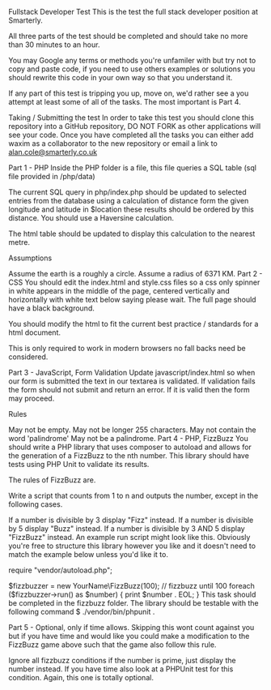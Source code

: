 Fullstack Developer Test
This is the test the full stack developer position at Smarterly.

All three parts of the test should be completed and should take no more than 30 minutes to an hour.

You may Google any terms or methods you're unfamiler with but try not to copy and paste code, if you need to use others examples or solutions you should rewrite this code in your own way so that you understand it.

If any part of this test is tripping you up, move on, we'd rather see a you attempt at least some of all of the tasks. The most important is Part 4.

Taking / Submitting the test
In order to take this test you should clone this repository into a GitHub repository, DO NOT FORK as other applications will see your code. Once you have completed all the tasks you can either add waxim as a collaborator to the new repository or email a link to alan.cole@smarterly.co.uk

Part 1 - PHP
Inside the PHP folder is a file, this file queries a SQL table (sql file provided in /php/data)

The current SQL query in php/index.php should be updated to selected entries from the database using a calculation of distance form the given longitude and latitude in $location these results should be ordered by this distance. You should use a Haversine calculation.

The html table should be updated to display this calculation to the nearest metre.

Assumptions

Assume the earth is a roughly a circle.
Assume a radius of 6371 KM.
Part 2 - CSS
You should edit the index.html and style.css files so a css only spinner in white appears in the middle of the page, centered vertically and horizontally with white text below saying please wait. The full page should have a black background.

You should modify the html to fit the current best practice / standards for a html document.

This is only required to work in modern browsers no fall backs need be considered.

Part 3 - JavaScript, Form Validation
Update javascript/index.html so when our form is submitted the text in our textarea is validated. If validation fails the form should not submit and return an error. If it is valid then the form may proceed.

Rules

May not be empty.
May not be longer 255 characters.
May not contain the word 'palindrome'
May not be a palindrome.
Part 4 - PHP, FizzBuzz
You should write a PHP library that uses composer to autoload and allows for the generation of a FizzBuzz to the nth number. This library should have tests using PHP Unit to validate its results.

The rules of FizzBuzz are.

Write a script that counts from 1 to n and outputs the number, except in the following cases.

If a number is divisible by 3 display "Fizz" instead.
If a number is divisible by 5 display "Buzz" instead.
If a number is divisible by 3 AND 5 display "FizzBuzz" instead.
An example run script might look like this. Obviously you're free to structure this library however you like and it doesn't need to match the example below unless you'd like it to.

require "vendor/autoload.php";

$fizzbuzzer = new YourName\FizzBuzz(100); // fizzbuzz until 100
foreach ($fizzbuzzer->run() as $number) {
    print $number . EOL;
}
This task should be completed in the fizzbuzz folder. The library should be testable with the following command $ ./vendor/bin/phpunit .

Part 5 - Optional, only if time allows.
Skipping this wont count against you but if you have time and would like you could make a modification to the FizzBuzz game above such that the game also follow this rule.

Ignore all fizzbuzz conditions if the number is prime, just display the number instead.
If you have time also look at a PHPUnit test for this condition. Again, this one is totally optional.

